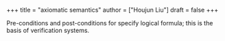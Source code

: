 +++
title = "axiomatic semantics"
author = ["Houjun Liu"]
draft = false
+++

Pre-conditions and post-conditions for specify logical formula; this is the basis of verification systems.
